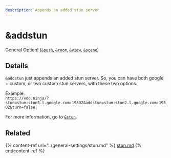 ```yaml
---
description: Appends an added stun server
---
```


# \&addstun

General Option! ([`&push`](../source-settings/push.md), [`&room`](../general-settings/room.md), [`&view`](../advanced-settings/view-parameters/view.md), [`&scene`](../advanced-settings/view-parameters/scene.md))

## Details

`&addstun` just appends an added stun server. So, you can have both google + custom, or two custom stun servers, with these two options.

Example:\
`https://vdo.ninja/?stun=stun:stun3.l.google.com:19302&addstun=stun:stun2.l.google.com:19302&turn=false`

For more information, go to [`&stun`](../general-settings/stun.md).

## Related

{% content-ref url="../general-settings/stun.md" %}
[stun.md](../general-settings/stun.md)
{% endcontent-ref %}
